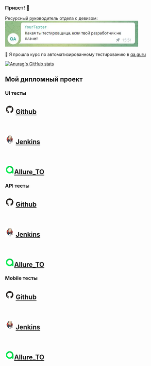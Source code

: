 ### Привет! 👋

Ресурсный руководитель отдела с девизом:
<br>
<img src="img/logo/Девиз.png" width="438" height="85"  alt="Девиз"/>

🌱 Я прошла курс по автоматизированному тестированию в <a target="_blank" href="https://qa.guru/">qa.guru</a>

[![Anurag's GitHub stats](https://github-readme-stats.vercel.app/api?username=NadezhdaVarlamova)](https://github.com/anuraghazra/github-readme-stats)

## Мой дипломный проект

### UI тесты
<h2><img src="img/logo/GitHub.svg" width="30" height="30"  alt="Github"/> <a target="_blank" href="https://github.com/NadezhdaVarlamova/qa_guru_diplom_ui">Github</a></h2>
<br>
<h2><img src="img/logo/Jenkins.svg" width="30" height="30"  alt="Jenkins"/> <a target="_blank" href="https://jenkins.autotests.cloud/job/VarlamovaNadezhda_qa_guru_10_diplom_ui/">Jenkins</a></h2>
<br>
<h2><img src="img/logo/Allure_TO.svg" width="30" height="30"  alt="Allure_TO"/><a target="_blank" href="https://allure.autotests.cloud/project/1229/dashboards/">Allure_TO</a></h2>

### API тесты
<h2><img src="img/logo/GitHub.svg" width="30" height="30"  alt="Github"/> <a target="_blank" href="https://github.com/NadezhdaVarlamova/qa_guru_diplom_api">Github</a>
</h2>
<br>
<h2><img src="img/logo/Jenkins.svg" width="30" height="30"  alt="Jenkins"/> <a target="_blank" href="https://jenkins.autotests.cloud/job/VarlamovaNadezhda_qa_guru_10_diplom_api/">Jenkins</a></h2>
<br>
<h2><img src="img/logo/Allure_TO.svg" width="30" height="30"  alt="Allure_TO"/><a target="_blank" href="https://allure.autotests.cloud/project/1229/dashboards/">Allure_TO</a></h2>

### Mobile тесты
<h2><img src="img/logo/GitHub.svg" width="30" height="30"  alt="Github"/> <a target="_blank" href="https://github.com/NadezhdaVarlamova/qa_guru_diplom_mobile">Github</a>
</h2>
<br>
<h2><img src="img/logo/Jenkins.svg" width="30" height="30"  alt="Jenkins"/> <a target="_blank" href="https://jenkins.autotests.cloud/job/VarlamovaNadezhda_qa_guru_10_diplom_mobile/">Jenkins</a></h2>
<br>
<h2><img src="img/logo/Allure_TO.svg" width="30" height="30"  alt="Allure_TO"/><a target="_blank" href="https://allure.autotests.cloud/project/1229/dashboards/">Allure_TO</a></h2>

<!--
**NadezhdaVarlamova/NadezhdaVarlamova** is a ✨ _special_ ✨ repository because its `README.md` (this file) appears on your GitHub profile.

Here are some ideas to get you started:

- 🔭 I’m currently working on ...
- 🌱 I’m currently learning ...
- 👯 I’m looking to collaborate on ...
- 🤔 I’m looking for help with ...
- 💬 Ask me about ...
- 📫 How to reach me: ...
- 😄 Pronouns: ...
- ⚡ Fun fact: ...
-->
